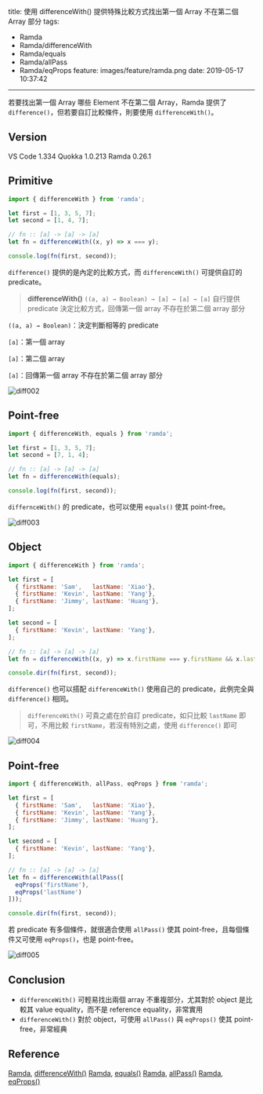 title: 使用 differenceWith() 提供特殊比較方式找出第一個 Array 不在第二個 Array 部分
tags:
  - Ramda
  - Ramda/differenceWith
  - Ramda/equals
  - Ramda/allPass
  - Ramda/eqProps
feature: images/feature/ramda.png
date: 2019-05-17 10:37:42
---
若要找出第一個 Array 哪些 Element 不在第二個 Array，Ramda 提供了 `difference()`，但若要自訂比較條件，則要使用 `differenceWith()`。

<!-- more -->

## Version

VS Code 1.334
Quokka 1.0.213
Ramda 0.26.1

## Primitive

```javascript
import { differenceWith } from 'ramda';

let first = [1, 3, 5, 7];
let second = [1, 4, 7];

// fn :: [a] -> [a] -> [a]
let fn = differenceWith((x, y) => x === y);

console.log(fn(first, second));
```

`difference()` 提供的是內定的比較方式，而 `differenceWith()` 可提供自訂的 predicate。

> **differenceWith()**
> `((a, a) → Boolean) → [a] → [a] → [a]`
> 自行提供 predicate 決定比較方式，回傳第一個 array 不存在於第二個 array 部分

`((a, a) → Boolean)`：決定判斷相等的 predicate

`[a]`：第一個 array

`[a]`：第二個 array

`[a]`：回傳第一個 array 不存在於第二個 array 部分

![diff002](/images/ramda/differencewith/diff002.png)

## Point-free

```javascript
import { differenceWith, equals } from 'ramda';

let first = [1, 3, 5, 7];
let second = [7, 1, 4];

// fn :: [a] -> [a] -> [a]
let fn = differenceWith(equals);

console.log(fn(first, second));
```

`differnceWith()` 的 predicate，也可以使用 `equals()` 使其 point-free。

![diff003](/images/ramda/differencewith/diff003.png)

## Object

```javascript
import { differenceWith } from 'ramda';

let first = [
  { firstName: 'Sam',   lastName: 'Xiao'},
  { firstName: 'Kevin', lastName: 'Yang'},
  { firstName: 'Jimmy', lastName: 'Huang'},
];

let second = [
  { firstName: 'Kevin', lastName: 'Yang'},
];

// fn :: [a] -> [a] -> [a]
let fn = differenceWith((x, y) => x.firstName === y.firstName && x.lastName === y.lastName);

console.dir(fn(first, second));
```

`difference()` 也可以搭配 `differenceWith()` 使用自己的 predicate，此例完全與 `difference()` 相同。

> `differenceWith()` 可貴之處在於自訂 predicate，如只比較 `lastName` 即可，不用比較 `firstName`，若沒有特別之處，使用 `difference()` 即可

![diff004](/images/ramda/differencewith/diff004.png)

## Point-free

```javascript
import { differenceWith, allPass, eqProps } from 'ramda';

let first = [
  { firstName: 'Sam',   lastName: 'Xiao'},
  { firstName: 'Kevin', lastName: 'Yang'},
  { firstName: 'Jimmy', lastName: 'Huang'},
];

let second = [
  { firstName: 'Kevin', lastName: 'Yang'},
];

// fn :: [a] -> [a] -> [a]
let fn = differenceWith(allPass([
  eqProps('firstName'),
  eqProps('lastName')
]));

console.dir(fn(first, second));
```

若 predicate 有多個條件，就很適合使用 `allPass()` 使其 point-free，且每個條件又可使用 `eqProps()`，也是 point-free。

![diff005](/images/ramda/differencewith/diff005.png)

## Conclusion

- `differenceWith()` 可輕易找出兩個 array 不重複部分，尤其對於 object 是比較其 value equality，而不是 reference equality，非常實用
- `differenceWith()` 對於 object，可使用 `allPass()` 與 `eqProps()` 使其 point-free，非常經典

## Reference

[Ramda](https://ramdajs.com), [differenceWith()](https://ramdajs.com/docs/#differenceWith)
[Ramda](https://ramdajs.com), [equals()](https://ramdajs.com/docs/#equals)
[Ramda](https://ramdajs.com), [allPass()](https://ramdajs.com/docs/#allPass)
[Ramda](https://ramdajs.com), [eqProps()](https://ramdajs.com/docs/#eqProps)

